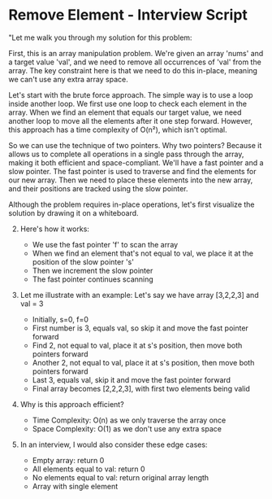 # Remove Element - Interview Script

"Let me walk you through my solution for this problem:

First, this is an array manipulation problem. We're given an array 'nums' and a target value 'val', and we need to remove all occurrences of 'val' from the array. The key constraint here is that we need to do this in-place, meaning we can't use any extra array space.

Let's start with the brute force approach. The simple way is to use a loop inside another loop. We first use one loop to check each element in the array. When we find an element that equals our target value, we need another loop to move all the elements after it one step forward. However, this approach has a time complexity of O(n²), which isn't optimal.

So we can use the technique of two pointers. Why two pointers? Because it allows us to complete all operations in a single pass through the array, making it both efficient and space-compliant. 
We'll have a fast pointer and a slow pointer. The fast pointer is used to traverse and find the elements for our new array. Then we need to place these elements into the new array, and their positions are tracked using the slow pointer.

Although the problem requires in-place operations, let's first visualize the solution by drawing it on a whiteboard.

2. Here's how it works:
   - We use the fast pointer 'f' to scan the array
   - When we find an element that's not equal to val, we place it at the position of the slow pointer 's'
   - Then we increment the slow pointer
   - The fast pointer continues scanning

3. Let me illustrate with an example:
   Let's say we have array [3,2,2,3] and val = 3
   - Initially, s=0, f=0
   - First number is 3, equals val, so skip it and move the fast pointer forward
   - Find 2, not equal to val, place it at s's position, then move both pointers forward
   - Another 2, not equal to val, place it at s's position, then move both pointers forward
   - Last 3, equals val, skip it and move the fast pointer forward
   - Final array becomes [2,2,2,3], with first two elements being valid

4. Why is this approach efficient?
   - Time Complexity: O(n) as we only traverse the array once
   - Space Complexity: O(1) as we don't use any extra space

5. In an interview, I would also consider these edge cases:
   - Empty array: return 0
   - All elements equal to val: return 0
   - No elements equal to val: return original array length
   - Array with single element
